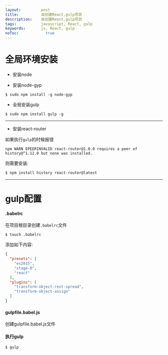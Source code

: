 ```yaml
---
layout:         post
title:          自创建React,gulp项目
description:    自创建React,gulp项目
tags:           javascript, React, gulp
keywords:       js, React, gulp
noToc: 			  true
---
```


# 全局环境安装
* 安装node

* 安装node-gyp

```
$ sudo npm install -g node-gyp
```
* 全局安装gulp

```
$ sudo npm install gulp -g
```

----
* 安装react-router

如果执行`gulp`的时候报错

```
npm WARN EPEERINVALID react-router@1.0.0 requires a peer of history@^1.12.0 but none was installed.
```

则需要安装: 

```
$ npm install history react-router@latest
```

----

# gulp配置

#### .babelrc
在项目根目录创建`.babelrc`文件

```
$ touch .babelrc
```
添加如下内容:

```json
{
  "presets": [
    "es2015",
    "stage-0",
    "react"
  ],
  "plugins": [
    "transform-object-rest-spread",
    "transform-object-assign"
  ]
}
```


#### gulpfile.babel.js
创建gulpfile.babel.js文件

#### 执行gulp
```
$ gulp
```


